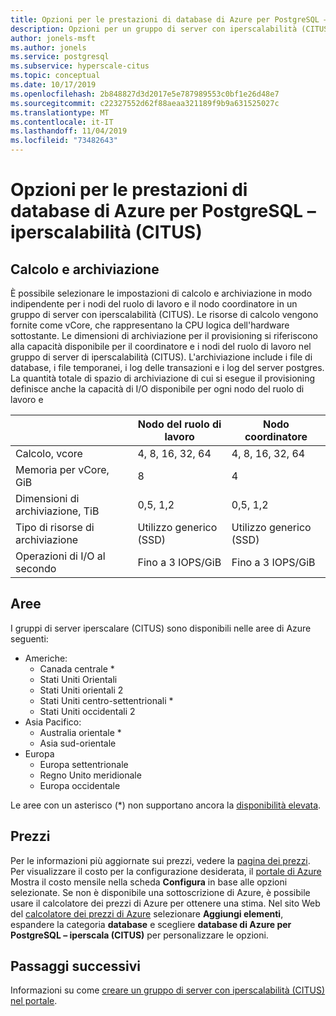 ```yaml
---
title: Opzioni per le prestazioni di database di Azure per PostgreSQL – iperscalabilità (CITUS)
description: Opzioni per un gruppo di server con iperscalabilità (CITUS), tra cui calcolo del nodo, archiviazione e aree.
author: jonels-msft
ms.author: jonels
ms.service: postgresql
ms.subservice: hyperscale-citus
ms.topic: conceptual
ms.date: 10/17/2019
ms.openlocfilehash: 2b848827d3d2017e5e787989553c0bf1e26d48e7
ms.sourcegitcommit: c22327552d62f88aeaa321189f9b9a631525027c
ms.translationtype: MT
ms.contentlocale: it-IT
ms.lasthandoff: 11/04/2019
ms.locfileid: "73482643"
---
```

# <a name="azure-database-for-postgresql--hyperscale-citus-performance-options"></a>Opzioni per le prestazioni di database di Azure per PostgreSQL – iperscalabilità (CITUS)

## <a name="compute-and-storage"></a>Calcolo e archiviazione
 
È possibile selezionare le impostazioni di calcolo e archiviazione in modo indipendente per i nodi del ruolo di lavoro e il nodo coordinatore in un gruppo di server con iperscalabilità (CITUS).  Le risorse di calcolo vengono fornite come vCore, che rappresentano la CPU logica dell'hardware sottostante. Le dimensioni di archiviazione per il provisioning si riferiscono alla capacità disponibile per il coordinatore e i nodi del ruolo di lavoro nel gruppo di server di iperscalabilità (CITUS). L'archiviazione include i file di database, i file temporanei, i log delle transazioni e i log del server postgres. La quantità totale di spazio di archiviazione di cui si esegue il provisioning definisce anche la capacità di I/O disponibile per ogni nodo del ruolo di lavoro e
 
|                       | Nodo del ruolo di lavoro           | Nodo coordinatore      |
|-----------------------|-----------------------|-----------------------|
| Calcolo, vcore       | 4, 8, 16, 32, 64      | 4, 8, 16, 32, 64      |
| Memoria per vCore, GiB | 8                     | 4                     |
| Dimensioni di archiviazione, TiB     | 0,5, 1,2             | 0,5, 1,2             |
| Tipo di risorse di archiviazione          | Utilizzo generico (SSD) | Utilizzo generico (SSD) |
| Operazioni di I/O al secondo                  | Fino a 3 IOPS/GiB      | Fino a 3 IOPS/GiB      |


## <a name="regions"></a>Aree
I gruppi di server iperscalare (CITUS) sono disponibili nelle aree di Azure seguenti:

* Americhe:
    * Canada centrale *
    * Stati Uniti Orientali
    * Stati Uniti orientali 2
    * Stati Uniti centro-settentrionali *
    * Stati Uniti occidentali 2
* Asia Pacifico:
    * Australia orientale *
    * Asia sud-orientale
* Europa
    * Europa settentrionale
    * Regno Unito meridionale
    * Europa occidentale

Le aree con un asterisco (\*) non supportano ancora la [disponibilità elevata](concepts-hyperscale-high-availability.md).

## <a name="pricing"></a>Prezzi
Per le informazioni più aggiornate sui prezzi, vedere la [pagina dei prezzi](https://azure.microsoft.com/pricing/details/postgresql/).
Per visualizzare il costo per la configurazione desiderata, il [portale di Azure](https://portal.azure.com/#create/Microsoft.PostgreSQLServer) Mostra il costo mensile nella scheda **Configura** in base alle opzioni selezionate. Se non è disponibile una sottoscrizione di Azure, è possibile usare il calcolatore dei prezzi di Azure per ottenere una stima. Nel sito Web del [calcolatore dei prezzi di Azure](https://azure.microsoft.com/pricing/calculator/) selezionare **Aggiungi elementi**, espandere la categoria **database** e scegliere **database di Azure per PostgreSQL – iperscala (CITUS)** per personalizzare le opzioni.
 
## <a name="next-steps"></a>Passaggi successivi
Informazioni su come [creare un gruppo di server con iperscalabilità (CITUS) nel portale](quickstart-create-hyperscale-portal.md).
